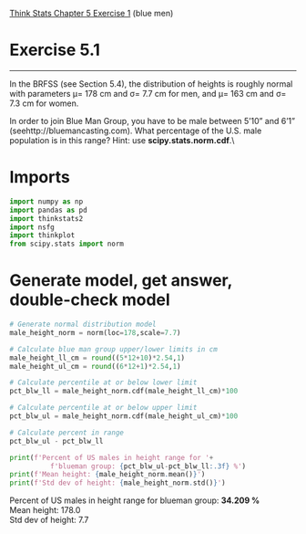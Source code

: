 [Think Stats Chapter 5 Exercise 1](http://greenteapress.com/thinkstats2/html/thinkstats2006.html#toc50) (blue men)

# Exercise 5.1  
---
In the BRFSS (see Section 5.4), the distribution of heights is roughly normal with parameters μ= 178 cm and σ= 7.7 cm for men, and μ= 163 cm and σ= 7.3 cm for women.  
  
In order to join Blue Man Group, you have to be male between 5’10” and 6’1” (seehttp://bluemancasting.com).  What percentage of the U.S. male population is in this range?  Hint:  use **scipy.stats.norm.cdf**.\

# Imports
```python
import numpy as np
import pandas as pd
import thinkstats2
import nsfg
import thinkplot
from scipy.stats import norm
```
# Generate model, get answer, double-check model
```python
# Generate normal distribution model
male_height_norm = norm(loc=178,scale=7.7)

# Calculate blue man group upper/lower limits in cm
male_height_ll_cm = round((5*12+10)*2.54,1)
male_height_ul_cm = round((6*12+1)*2.54,1)

# Calculate percentile at or below lower limit
pct_blw_ll = male_height_norm.cdf(male_height_ll_cm)*100

# Calculate percentile at or below upper limit
pct_blw_ul = male_height_norm.cdf(male_height_ul_cm)*100

# Calculate percent in range
pct_blw_ul - pct_blw_ll

print(f'Percent of US males in height range for '+ 
          f'blueman group: {pct_blw_ul-pct_blw_ll:.3f} %')
print(f'Mean height: {male_height_norm.mean()}')
print(f'Std dev of height: {male_height_norm.std()}')
```
Percent of US males in height range for blueman group: **34.209 %**  
Mean height: 178.0  
Std dev of height: 7.7  
